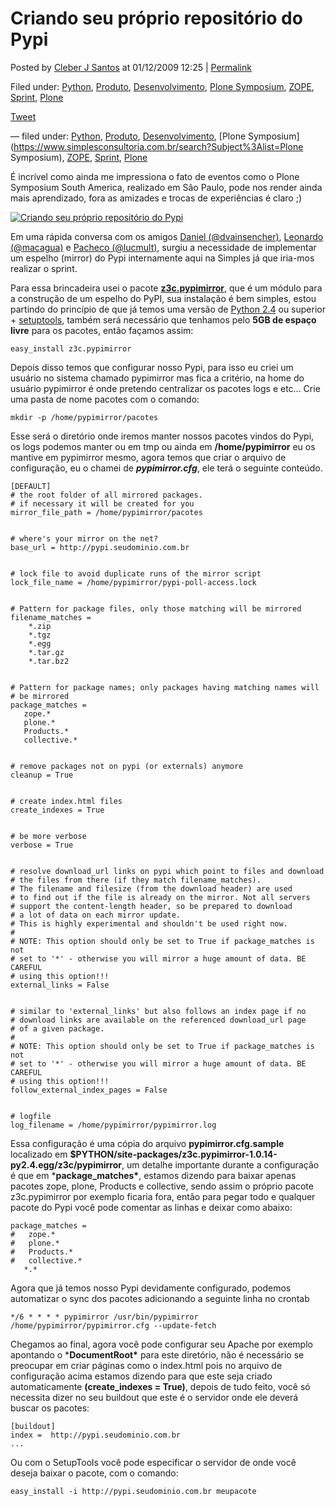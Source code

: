 # Criando seu próprio repositório do Pypi

Posted by [Cleber J Santos](https://www.simplesconsultoria.com.br/author/cleber) at 01/12/2009 12:25 | [Permalink](https://www.simplesconsultoria.com.br/blog/criando-seu-proprio-repositorio-do-pypi-1)

Filed under: [Python](https://www.simplesconsultoria.com.br/search?Subject=Python), [Produto](https://www.simplesconsultoria.com.br/search?Subject=Produto), [Desenvolvimento](https://www.simplesconsultoria.com.br/search?Subject=Desenvolvimento), [Plone Symposium](https://www.simplesconsultoria.com.br/search?Subject=Plone+Symposium), [ZOPE](https://www.simplesconsultoria.com.br/search?Subject=ZOPE), [Sprint](https://www.simplesconsultoria.com.br/search?Subject=Sprint), [Plone](https://www.simplesconsultoria.com.br/search?Subject=Plone)

<iframe id="twitter-widget-0" scrolling="no" frameborder="0" allowtransparency="true" allowfullscreen="true" class="twitter-share-button twitter-share-button-rendered twitter-tweet-button" title="Twitter Tweet Button" src="https://platform.twitter.com/widgets/tweet_button.21f942bb866c2823339b839747a0c50c.pt.html#dnt=false&amp;id=twitter-widget-0&amp;lang=pt&amp;original_referer=https%3A%2F%2Fwww.simplesconsultoria.com.br%2Fblog%2Fcriando-seu-proprio-repositorio-do-pypi-1&amp;size=m&amp;text=Criando%20seu%20pr%C3%B3prio%20reposit%C3%B3rio%20do%20Pypi&amp;time=1639171057659&amp;type=share&amp;url=https%3A%2F%2Fwww.simplesconsultoria.com.br%2Fblog%2Fcriando-seu-proprio-repositorio-do-pypi-1&amp;via=simplesconsult" style="position: absolute; visibility: hidden; width: 0px; height: 0px;"></iframe>

[Tweet](https://twitter.com/share) 

<iframe ng-non-bindable="" frameborder="0" hspace="0" marginheight="0" marginwidth="0" scrolling="no" tabindex="0" vspace="0" width="100%" id="I0_1639171032477" name="I0_1639171032477" src="https://apis.google.com/u/0/se/0/_/+1/fastbutton?usegapi=1&amp;size=medium&amp;origin=https%3A%2F%2Fwww.simplesconsultoria.com.br&amp;url=https%3A%2F%2Fwww.simplesconsultoria.com.br%2Fblog%2Fcriando-seu-proprio-repositorio-do-pypi-1&amp;gsrc=3p&amp;ic=1&amp;jsh=m%3B%2F_%2Fscs%2Fapps-static%2F_%2Fjs%2Fk%3Doz.gapi.pt_PT.sKW0KjkqEMc.O%2Fam%3DAQ%2Fd%3D1%2Frs%3DAGLTcCNKWoBYBzZxOr1oPygQJcgjo3xOuw%2Fm%3D__features__#_methods=onPlusOne%2C_ready%2C_close%2C_open%2C_resizeMe%2C_renderstart%2Concircled%2Cdrefresh%2Cerefresh&amp;id=I0_1639171032477&amp;_gfid=I0_1639171032477&amp;parent=https%3A%2F%2Fwww.simplesconsultoria.com.br&amp;pfname=&amp;rpctoken=32115691" data-gapiattached="true" style="position: absolute; top: -10000px; width: 450px; margin: 0px; border-style: none;"></iframe>





— filed under: [Python](https://www.simplesconsultoria.com.br/search?Subject%3Alist=Python), [Produto](https://www.simplesconsultoria.com.br/search?Subject%3Alist=Produto), [Desenvolvimento](https://www.simplesconsultoria.com.br/search?Subject%3Alist=Desenvolvimento), [Plone Symposium](https://www.simplesconsultoria.com.br/search?Subject%3Alist=Plone Symposium), [ZOPE](https://www.simplesconsultoria.com.br/search?Subject%3Alist=ZOPE), [Sprint](https://www.simplesconsultoria.com.br/search?Subject%3Alist=Sprint), [Plone](https://www.simplesconsultoria.com.br/search?Subject%3Alist=Plone)

É incrível como ainda me impressiona o fato de eventos como o Plone Symposium South America, realizado em São Paulo, pode nos render ainda mais aprendizado, fora as amizades e trocas de experiências é claro ;)

[![Criando seu próprio repositório do Pypi](https://www.simplesconsultoria.com.br/blog/criando-seu-proprio-repositorio-do-pypi-1/image_preview)](https://www.simplesconsultoria.com.br/blog/criando-seu-proprio-repositorio-do-pypi-1/image/image_view_fullscreen)



Em uma rápida conversa com os amigos [Daniel (@dvainsencher)](https://twitter.com/dvainsencher), [Leonardo (@macagua)](https://www.twitter.com/macagua) e [Pacheco (@lucmult)](https://www.twitter.com/lucmult), surgiu a necessidade de implementar um espelho (mirror) do Pypi internamente aqui na Simples já que iria-mos realizar o sprint.

Para essa brincadeira usei o pacote [**z3c.pypimirror**](https://pypi.python.org/pypi/z3c.pypimirror), que é um módulo para a construção de um espelho do PyPI, sua instalação é bem simples, estou partindo do princípio de que já temos uma versão de [Python 2.4](https://www.python.org/) ou superior + [setuptools](http://peak.telecommunity.com/dist/ez_setup.py), também será necessário que tenhamos pelo **5GB de espaço livre** para os pacotes, então façamos assim:



```
easy_install z3c.pypimirror
```


Depois disso temos que configurar nosso Pypi, para isso eu criei um usuário no sistema chamado pypimirror mas fica a critério, na home do usuário pypimirror é onde pretendo centralizar os pacotes logs e etc... Crie uma pasta de nome pacotes com o comando:



```
mkdir -p /home/pypimirror/pacotes
```


Esse será o diretório onde iremos manter nossos pacotes vindos do Pypi, os logs podemos manter ou em tmp ou ainda em **/home/pypimirror** eu os mantive em pypimirror mesmo, agora temos que criar o arquivo de configuração, eu o chamei de ***pypimirror.cfg***, ele terá o seguinte conteúdo.



```
[DEFAULT]
# the root folder of all mirrored packages.
# if necessary it will be created for you
mirror_file_path = /home/pypimirror/pacotes


# where's your mirror on the net?
base_url = http://pypi.seudominio.com.br


# lock file to avoid duplicate runs of the mirror script
lock_file_name = /home/pypimirror/pypi-poll-access.lock


# Pattern for package files, only those matching will be mirrored
filename_matches =
    *.zip
    *.tgz
    *.egg
    *.tar.gz
    *.tar.bz2


# Pattern for package names; only packages having matching names will
# be mirrored
package_matches =
   zope.*
   plone.*
   Products.*
   collective.*


# remove packages not on pypi (or externals) anymore
cleanup = True


# create index.html files
create_indexes = True


# be more verbose
verbose = True


# resolve download_url links on pypi which point to files and download
# the files from there (if they match filename_matches).
# The filename and filesize (from the download header) are used
# to find out if the file is already on the mirror. Not all servers
# support the content-length header, so be prepared to download
# a lot of data on each mirror update.
# This is highly experimental and shouldn't be used right now.
#
# NOTE: This option should only be set to True if package_matches is not
# set to '*' - otherwise you will mirror a huge amount of data. BE CAREFUL
# using this option!!!
external_links = False


# similar to 'external_links' but also follows an index page if no
# download links are available on the referenced download_url page
# of a given package.
#
# NOTE: This option should only be set to True if package_matches is not
# set to '*' - otherwise you will mirror a huge amount of data. BE CAREFUL
# using this option!!!
follow_external_index_pages = False


# logfile
log_filename = /home/pypimirror/pypimirror.log
```


Essa configuração é uma cópia do arquivo **pypimirror.cfg.sample** localizado em **$PYTHON/site-packages/z3c.pypimirror-1.0.14-py2.4.egg/z3c/pypimirror**, um detalhe importante durante a configuração é que em ***package_matches\***, estamos dizendo para baixar apenas pacotes zope, plone, Products e collective, sendo assim o próprio pacote z3c.pypimirror por exemplo ficaria fora, então para pegar todo e qualquer pacote do Pypi você pode comentar as linhas e deixar como abaixo:



```
package_matches =
#   zope.*
#   plone.*
#   Products.*
#   collective.*
   *.*
```


Agora que já temos nosso Pypi devidamente configurado, podemos automatizar o sync dos pacotes adicionando a seguinte linha no crontab



```
*/6 * * * * pypimirror /usr/bin/pypimirror /home/pypimirror/pypimirror.cfg --update-fetch
```


Chegamos ao final, agora você pode configurar seu Apache por exemplo apontando o ***DocumentRoot\*** para este diretório, não é necessário se preocupar em criar páginas como o index.html pois no arquivo de configuração acima estamos dizendo para que este seja criado automaticamente **(create_indexes = True)**, depois de tudo feito, você só necessita dizer no seu buildout que este é o servidor onde ele deverá buscar os pacotes:



```
[buildout]
index =  http://pypi.seudominio.com.br
...
```


Ou com o SetupTools você pode especificar o servidor de onde você deseja baixar o pacote, com o comando:

```
easy_install -i http://pypi.seudominio.com.br meupacote
```



